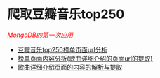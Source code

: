 # 爬取豆瓣音乐top250
<font color = "red"> <i> MongoDB的第一次应用</i> </font>

- [豆瓣音乐top250榜单页面url分析](#1)<br>
- [榜单页面内容分析(歌曲详细介绍的页面url的提取)](#2)<br>
- [歌曲详细介绍页面的内容的解析与提取](#3)
